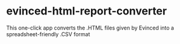 # evinced-html-report-converter
This one-click app converts the .HTML files given by Evinced into a spreadsheet-friendly .CSV format
